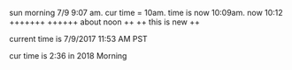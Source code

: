 sun morning 7/9 9:07 am. cur time = 10am. time is now 10:09am. now 10:12 +++++++ ++++++
about noon ++ ++
this is new
++

current time is 7/9/2017 11:53 AM PST

cur time is 2:36 in 2018 Morning